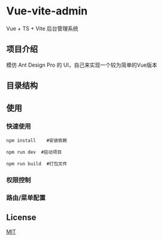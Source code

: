 # Vue-vite-admin

Vue + TS + Vite 后台管理系统

## 项目介绍

模仿 Ant Design Pro 的 UI，自己来实现一个较为简单的Vue版本

## 目录结构

## 使用

### 快速使用

```
npm install    #安装依赖

npm run dev  #启动项目

npm run build  #打包文件
```

### 权限控制

### 路由/菜单配置

## License

[MIT](LICENSE)
